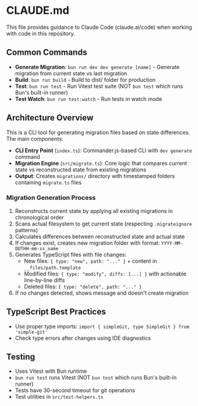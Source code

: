 # CLAUDE.md

This file provides guidance to Claude Code (claude.ai/code) when working with code in this repository.

## Common Commands

- **Generate Migration**: `bun run dev dev generate [name]` - Generate migration from current state vs last migration
- **Build**: `bun run build` - Build to dist/ folder for production
- **Test**: `bun run test` - Run Vitest test suite (NOT `bun test` which runs Bun's built-in runner)
- **Test Watch**: `bun run test:watch` - Run tests in watch mode

## Architecture Overview

This is a CLI tool for generating migration files based on state differences. The main components:

- **CLI Entry Point** (`index.ts`): Commander.js-based CLI with `dev generate` command
- **Migration Engine** (`src/migrate.ts`): Core logic that compares current state vs reconstructed state from existing migrations
- **Output**: Creates `migrations/` directory with timestamped folders containing `migrate.ts` files

### Migration Generation Process

1. Reconstructs current state by applying all existing migrations in chronological order
2. Scans actual filesystem to get current state (respecting `.migrateignore` patterns)
3. Calculates differences between reconstructed state and actual state
4. If changes exist, creates new migration folder with format: `YYYY-MM-DDTHH-mm-ss_name`
5. Generates TypeScript files with file changes:
   - New files: `{ type: "new", path: "..." }` + content in `__files/path.template`
   - Modified files: `{ type: "modify", diffs: [...] }` with actionable line-by-line diffs
   - Deleted files: `{ type: "delete", path: "..." }`
6. If no changes detected, shows message and doesn't create migration

## TypeScript Best Practices

- Use proper type imports: `import { simpleGit, type SimpleGit } from 'simple-git'`
- Check type errors after changes using IDE diagnostics

## Testing

- Uses Vitest with Bun runtime
- `bun run test` runs Vitest (NOT `bun test` which runs Bun's built-in runner)
- Tests have 30-second timeout for git operations
- Test utilities in `src/test-helpers.ts`